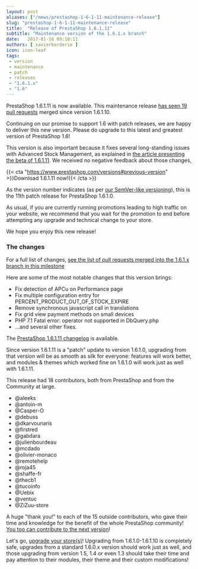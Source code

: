 ```yaml
---
layout: post
aliases: ["/news/prestashop-1-6-1-11-maintenance-release"]
slug: "prestashop-1-6-1-11-maintenance-release"
title:  "Release of PrestaShop 1.6.1.11"
subtitle: "Maintenance version of the 1.6.1.x branch"
date:   2017-01-16 09:10:11
authors: [ xavierborderie ]
icon: icon-leaf
tags:
 - version
 - maintenance
 - patch
 - releases
 - "1.6.1.x"
 - "1.6"
---
```


PrestaShop 1.6.1.11 is now available. This maintenance release [has seen 19 pull requests](https://github.com/PrestaShop/PrestaShop/pulls?q=is%3Aclosed+milestone%3A1.6.1.11) merged since version 1.6.1.10.

Continuing on our promise to support 1.6 with patch releases, we are happy to deliver this new version. Please do upgrade to this latest and greatest version of PrestaShop 1.6!

This version is also important because it fixes several long-standing issues with Advanced Stock Management, as explained in [the article presenting the beta of 1.6.1.11](http://build.prestashop.com/news/prestashop-1-6-1-11-beta/). We received no negative feedback about those changes, 

{{< cta "https://www.prestashop.com/versions#previous-version" >}}Download 1.6.1.11 now!{{< /cta >}}

As the version number indicates (as per [our SemVer-like versioning](http://build.prestashop.com/news/a-more-semantic-versioning-scheme/)), this is the 11th patch release for PrestaShop 1.6.1.0.<br/>

As usual, if you are currently running promotions leading to high traffic on your website, we recommend that you wait for the promotion to end before attempting any upgrade and technical change to your store.

We hope you enjoy this new release!


### The changes

For a full list of changes, [see the list of pull requests merged into the 1.6.1.x branch in this milestone](https://github.com/PrestaShop/PrestaShop/pulls?q=is%3Aclosed+milestone%3A1.6.1.11)

Here are some of the most notable changes that this version brings:

* Fix detection of APCu on Performance page
* Fix multiple configuration entry for PERCENT_PRODUCT_OUT_OF_STOCK_EXPIRE
* Remove synchronous javascript call in translations
* Fix grid view payment methods on small devices
* PHP 7.1 Fatal error: operator not supported in DbQuery.php
* ...and several other fixes.


The [PrestaShop 1.6.1.11 changelog](https://www.prestashop.com/en/developers-versions/changelog/1.6.1.11-stable) is available.

Since version 1.6.1.11 is a "patch" update to version 1.6.1.0, upgrading from that version will be as smooth as silk for everyone: features will work better, and modules & themes which worked fine on 1.6.1.0 will work just as well with 1.6.1.11.

This release had 18 contributors, both from PrestaShop and from the Community at large. 

* @aleeks
* @antoin-m
* @Casper-O
* @debuss
* @dkarvounaris
* @firstred
* @gabdara
* @julienbourdeau
* @mcdado
* @olivier-monaco
* @remotehelp
* @roja45
* @shaffe-fr
* @thecb1
* @tucoinfo
* @Uebix
* @ventuc
* @ZiZuu-store

A huge "thank you!" to each of the 15 outside contributors, who gave their time and knowledge for the benefit of the whole PrestaShop community! [You too can contribute to the next version](http://doc.prestashop.com/display/PS16/Contributing+code+to+PrestaShop)!

Let's go, [upgrade your store(s)](http://doc.prestashop.com/display/PS16/Updating+PrestaShop)! Upgrading from 1.6.1.0-1.6.1.10 is completely safe, upgrades from a standard 1.6.0.x version should work just as well, and those upgrading from version 1.5, 1.4 or even 1.3 should take their time and pay attention to their modules, their theme and their custom modifications!
